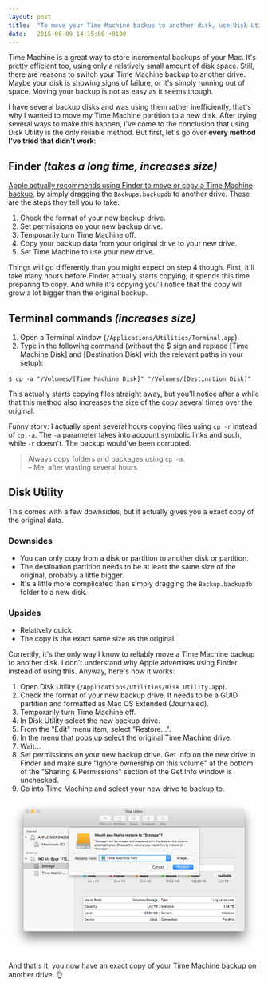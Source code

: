 ```yaml
---
layout: post
title:  "To move your Time Machine backup to another disk, use Disk Utility"
date:   2016-08-09 14:15:00 +0100
---
```

Time Machine is a great way to store incremental backups of your Mac. It's pretty efficient too, using only a relatively small amount of disk space. Still, there are reasons to switch your Time Machine backup to another drive. Maybe your disk is showing signs of failure, or it's simply running out of space. Moving your backup is not as easy as it seems though.

I have several backup disks and was using them rather inefficiently, that's why I wanted to move my Time Machine partition to a new disk. After trying several ways to make this happen, I've come to the conclusion that using Disk Utility is the only reliable method. But first, let's go over **every method I've tried that didn't work**:

## Finder _(takes a long time, increases size)_

[Apple actually recommends using Finder to move or copy a Time Machine backup](https://support.apple.com/en-us/HT202380), by simply dragging the `Backups.backupdb` to another drive. These are the steps they tell you to take:

1. Check the format of your new backup drive.
1. Set permissions on your new backup drive.
1. Temporarily turn Time Machine off.
1. Copy your backup data from your original drive to your new drive.
1. Set Time Machine to use your new drive.

Things will go differently than you might expect on step 4 though. First, it'll take many hours before Finder actually starts copying; it spends this time preparing to copy. And while it's copying you'll notice that the copy will grow a lot bigger than the original backup. 

## Terminal commands _(increases size)_

1. Open a Terminal window (`/Applications/Utilities/Terminal.app`).
2. Type in the following command (without the $ sign and replace [Time Machine Disk] and [Destination Disk] with the relevant paths in your setup):

`$ cp -a "/Volumes/[Time Machine Disk]" "/Volumes/[Destination Disk]"`

This actually starts copying files straight away, but you'll notice after a while that this method also increases the size of the copy several times over the original.

Funny story: I actually spent several hours copying files using `cp -r` instead of `cp -a`. The `-a` parameter takes into account symbolic links and such, while `-r` doesn't. The backup would've been corrupted.

> Always copy folders and packages using `cp -a`.<br>– Me, after wasting several hours

## Disk Utility

This comes with a few downsides, but it actually gives you a exact copy of the original data.

### Downsides

* You can only copy from a disk or partition to another disk or partition.
* The destination partition needs to be at least the same size of the original, probably a little bigger.
* It's a little more complicated than simply dragging the `Backup.backupdb` folder to a new disk.

### Upsides

* Relatively quick.
* The copy is the exact same size as the original.

Currently, it's the only way I know to reliably move a Time Machine backup to another disk. I don't understand why Apple advertises using Finder instead of using this. Anyway, here's how it works:

1. Open Disk Utility (`/Applications/Utilities/Disk Utility.app`).
1. Check the format of your new backup drive. It needs to be a GUID partition and formatted as Mac OS Extended (Journaled).
1. Temporarily turn Time Machine off.
1. In Disk Utility select the new backup drive.
1. From the "Edit" menu item, select "Restore...".
1. In the menu that pops up select the original Time Machine drive.
1. Wait...
1. Set permissions on your new backup drive. Get Info on the new drive in Finder and make sure "Ignore ownership on this volume" at the bottom of the "Sharing & Permissions" section of the Get Info window is unchecked.
1. Go into Time Machine and select your new drive to backup to.

![Restore the Time Machine backup on a new drive](/assets/blog/Screen_Shot_2016-08-09_at_15.14.27.png)

And that's it, you now have an exact copy of your Time Machine backup on another drive. 👌
